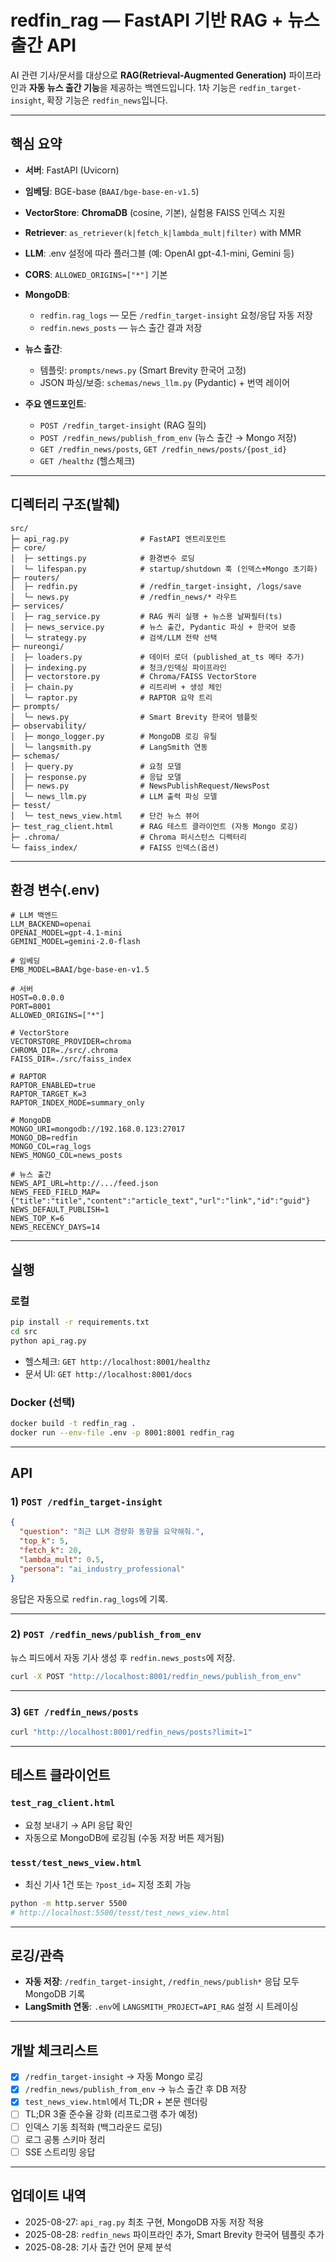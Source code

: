 # redfin\_rag — FastAPI 기반 RAG + 뉴스 출간 API

AI 관련 기사/문서를 대상으로 **RAG(Retrieval-Augmented Generation)** 파이프라인과 **자동 뉴스 출간 기능**을 제공하는 백엔드입니다.
1차 기능은 `redfin_target-insight`, 확장 기능은 `redfin_news`입니다.

---

## 핵심 요약

* **서버**: FastAPI (Uvicorn)
* **임베딩**: BGE-base (`BAAI/bge-base-en-v1.5`)
* **VectorStore**: **ChromaDB** (cosine, 기본), 실험용 FAISS 인덱스 지원
* **Retriever**: `as_retriever(k|fetch_k|lambda_mult|filter)` with MMR
* **LLM**: .env 설정에 따라 플러그블 (예: OpenAI gpt-4.1-mini, Gemini 등)
* **CORS**: `ALLOWED_ORIGINS=["*"]` 기본
* **MongoDB**:

  * `redfin.rag_logs` — 모든 `/redfin_target-insight` 요청/응답 자동 저장
  * `redfin.news_posts` — 뉴스 출간 결과 저장
* **뉴스 출간**:

  * 템플릿: `prompts/news.py` (Smart Brevity 한국어 고정)
  * JSON 파싱/보증: `schemas/news_llm.py` (Pydantic) + 번역 레이어
* **주요 엔드포인트**:

  * `POST /redfin_target-insight` (RAG 질의)
  * `POST /redfin_news/publish_from_env` (뉴스 출간 → Mongo 저장)
  * `GET /redfin_news/posts`, `GET /redfin_news/posts/{post_id}`
  * `GET /healthz` (헬스체크)

---

## 디렉터리 구조(발췌)

```
src/
├─ api_rag.py                # FastAPI 엔트리포인트
├─ core/
│  ├─ settings.py            # 환경변수 로딩
│  └─ lifespan.py            # startup/shutdown 훅 (인덱스+Mongo 초기화)
├─ routers/
│  ├─ redfin.py              # /redfin_target-insight, /logs/save
│  └─ news.py                # /redfin_news/* 라우트
├─ services/
│  ├─ rag_service.py         # RAG 쿼리 실행 + 뉴스용 날짜필터(ts)
│  ├─ news_service.py        # 뉴스 출간, Pydantic 파싱 + 한국어 보증
│  └─ strategy.py            # 검색/LLM 전략 선택
├─ nureongi/
│  ├─ loaders.py             # 데이터 로더 (published_at_ts 메타 추가)
│  ├─ indexing.py            # 청크/인덱싱 파이프라인
│  ├─ vectorstore.py         # Chroma/FAISS VectorStore
│  ├─ chain.py               # 리트리버 + 생성 체인
│  └─ raptor.py              # RAPTOR 요약 트리
├─ prompts/
│  └─ news.py                # Smart Brevity 한국어 템플릿
├─ observability/
│  ├─ mongo_logger.py        # MongoDB 로깅 유틸
│  └─ langsmith.py           # LangSmith 연동
├─ schemas/
│  ├─ query.py               # 요청 모델
│  ├─ response.py            # 응답 모델
│  ├─ news.py                # NewsPublishRequest/NewsPost
│  └─ news_llm.py            # LLM 출력 파싱 모델
├─ tesst/
│  └─ test_news_view.html    # 단건 뉴스 뷰어
├─ test_rag_client.html      # RAG 테스트 클라이언트 (자동 Mongo 로깅)
├─ .chroma/                  # Chroma 퍼시스턴스 디렉터리
└─ faiss_index/              # FAISS 인덱스(옵션)
```

---

## 환경 변수(.env)

```dotenv
# LLM 백엔드
LLM_BACKEND=openai
OPENAI_MODEL=gpt-4.1-mini
GEMINI_MODEL=gemini-2.0-flash

# 임베딩
EMB_MODEL=BAAI/bge-base-en-v1.5

# 서버
HOST=0.0.0.0
PORT=8001
ALLOWED_ORIGINS=["*"]

# VectorStore
VECTORSTORE_PROVIDER=chroma
CHROMA_DIR=./src/.chroma
FAISS_DIR=./src/faiss_index

# RAPTOR
RAPTOR_ENABLED=true
RAPTOR_TARGET_K=3
RAPTOR_INDEX_MODE=summary_only

# MongoDB
MONGO_URI=mongodb://192.168.0.123:27017
MONGO_DB=redfin
MONGO_COL=rag_logs
NEWS_MONGO_COL=news_posts

# 뉴스 출간
NEWS_API_URL=http://.../feed.json
NEWS_FEED_FIELD_MAP={"title":"title","content":"article_text","url":"link","id":"guid"}
NEWS_DEFAULT_PUBLISH=1
NEWS_TOP_K=6
NEWS_RECENCY_DAYS=14
```

---

## 실행

### 로컬

```bash
pip install -r requirements.txt
cd src
python api_rag.py
```

* 헬스체크: `GET http://localhost:8001/healthz`
* 문서 UI: `GET http://localhost:8001/docs`

### Docker (선택)

```bash
docker build -t redfin_rag .
docker run --env-file .env -p 8001:8001 redfin_rag
```

---

## API

### 1) `POST /redfin_target-insight`

```json
{
  "question": "최근 LLM 경량화 동향을 요약해줘.",
  "top_k": 5,
  "fetch_k": 20,
  "lambda_mult": 0.5,
  "persona": "ai_industry_professional"
}
```

응답은 자동으로 `redfin.rag_logs`에 기록.

---

### 2) `POST /redfin_news/publish_from_env`

뉴스 피드에서 자동 기사 생성 후 `redfin.news_posts`에 저장.

```bash
curl -X POST "http://localhost:8001/redfin_news/publish_from_env"
```

---

### 3) `GET /redfin_news/posts`

```bash
curl "http://localhost:8001/redfin_news/posts?limit=1"
```

---

## 테스트 클라이언트

### `test_rag_client.html`

* 요청 보내기 → API 응답 확인
* 자동으로 MongoDB에 로깅됨 (수동 저장 버튼 제거됨)

### `tesst/test_news_view.html`

* 최신 기사 1건 또는 `?post_id=` 지정 조회 가능

```bash
python -m http.server 5500
# http://localhost:5500/tesst/test_news_view.html
```

---

## 로깅/관측

* **자동 저장**: `/redfin_target-insight`, `/redfin_news/publish*` 응답 모두 MongoDB 기록
* **LangSmith 연동**: `.env`에 `LANGSMITH_PROJECT=API_RAG` 설정 시 트레이싱

---

## 개발 체크리스트

* [x] `/redfin_target-insight` → 자동 Mongo 로깅
* [x] `/redfin_news/publish_from_env` → 뉴스 출간 후 DB 저장
* [x] `test_news_view.html`에서 TL;DR + 본문 렌더링
* [ ] TL;DR 3줄 준수율 강화 (리프로그램 추가 예정)
* [ ] 인덱스 기동 최적화 (백그라운드 로딩)
* [ ] 로그 공통 스키마 정리
* [ ] SSE 스트리밍 응답

---

## 업데이트 내역

* 2025-08-27: `api_rag.py` 최초 구현, MongoDB 자동 저장 적용
* 2025-08-28: `redfin_news` 파이프라인 추가, Smart Brevity 한국어 템플릿 추가
* 2025-08-28: 기사 출간 언어 문제 분석
 

